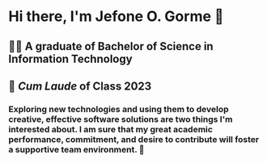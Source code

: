 # Hi there, I'm Jefone O. Gorme 👋
## 🧑‍🎓 A graduate of Bachelor of Science in Information Technology
## 🏅 _Cum Laude_ of Class 2023
### Exploring new technologies and using them to develop creative, effective software solutions are two things I'm interested about. I am sure that my great academic performance, commitment, and desire to contribute will foster a supportive team environment. 🌱

<!--
**jefoneg/jefoneg** is a ✨ _special_ ✨ repository because its `README.md` (this file) appears on your GitHub profile.

Here are some ideas to get you started:

- 🔭 I’m currently working on ...
- 🌱 I’m currently learning ...
- 👯 I’m looking to collaborate on ...
- 🤔 I’m looking for help with ...
- 💬 Ask me about ...
- 📫 How to reach me: ...
- 😄 Pronouns: ...
- ⚡ Fun fact: ...
-->
